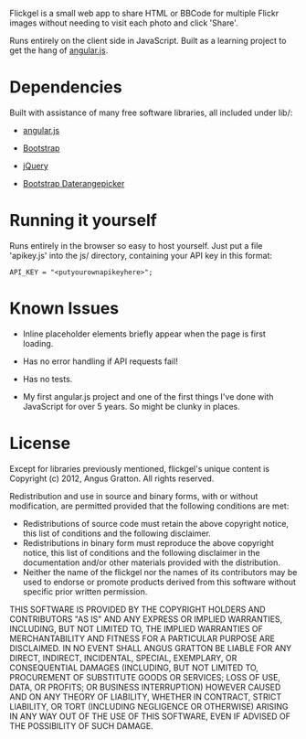 Flickgel is a small web app to share HTML or BBCode for multiple
Flickr images without needing to visit each photo and click 'Share'.

Runs entirely on the client side in JavaScript. Built as a learning
project to get the hang of [angular.js](http://angularjs.org).

# Dependencies

Built with assistance of many free software libraries, all included under lib/:

* [angular.js](http://angularjs.org)

* [Bootstrap](https://twitter.github.com/bootstrap/)

* [jQuery](http://jquery.com)

* [Bootstrap Daterangepicker](https://github.com/dangrossman/bootstrap-daterangepicker)

# Running it yourself

Runs entirely in the browser so easy to host yourself. Just put a file 'apikey.js' into the js/ directory, containing your API key in this format:

    API_KEY = "<putyourownapikeyhere>";

# Known Issues

* Inline placeholder elements briefly appear when the page is first loading.

* Has no error handling if API requests fail!

* Has no tests.

* My first angular.js project and one of the first things I've done with
  JavaScript for over 5 years. So might be clunky in places.

# License

Except for libraries previously mentioned, flickgel's unique content
is Copyright (c) 2012, Angus Gratton.  All rights reserved.

Redistribution and use in source and binary forms, with or without
modification, are permitted provided that the following conditions are met:
* Redistributions of source code must retain the above copyright
    notice, this list of conditions and the following disclaimer.
* Redistributions in binary form must reproduce the above copyright
    notice, this list of conditions and the following disclaimer in the
    documentation and/or other materials provided with the distribution.
* Neither the name of the flickgel nor the
    names of its contributors may be used to endorse or promote products
    derived from this software without specific prior written permission.

THIS SOFTWARE IS PROVIDED BY THE COPYRIGHT HOLDERS AND CONTRIBUTORS "AS IS" AND
ANY EXPRESS OR IMPLIED WARRANTIES, INCLUDING, BUT NOT LIMITED TO, THE IMPLIED
WARRANTIES OF MERCHANTABILITY AND FITNESS FOR A PARTICULAR PURPOSE ARE
DISCLAIMED. IN NO EVENT SHALL ANGUS GRATTON BE LIABLE FOR ANY
DIRECT, INDIRECT, INCIDENTAL, SPECIAL, EXEMPLARY, OR CONSEQUENTIAL DAMAGES
(INCLUDING, BUT NOT LIMITED TO, PROCUREMENT OF SUBSTITUTE GOODS OR SERVICES;
LOSS OF USE, DATA, OR PROFITS; OR BUSINESS INTERRUPTION) HOWEVER CAUSED AND
ON ANY THEORY OF LIABILITY, WHETHER IN CONTRACT, STRICT LIABILITY, OR TORT
(INCLUDING NEGLIGENCE OR OTHERWISE) ARISING IN ANY WAY OUT OF THE USE OF THIS
SOFTWARE, EVEN IF ADVISED OF THE POSSIBILITY OF SUCH DAMAGE.

